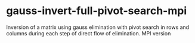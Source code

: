 gauss-invert-full-pivot-search-mpi
==================================

Inversion of a matrix using gauss elimination with pivot search in rows and columns during each step of direct flow of elimination. MPI version

